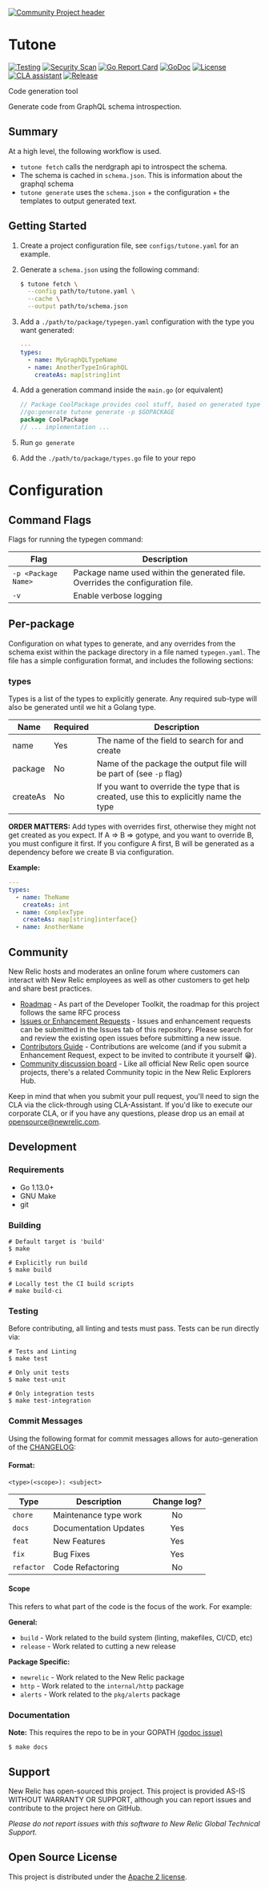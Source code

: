 [![Community Project header](https://github.com/newrelic/open-source-office/raw/master/examples/categories/images/Community_Project.png)](https://github.com/newrelic/open-source-office/blob/master/examples/categories/index.md#category-community-project)

# Tutone

[![Testing](https://github.com/newrelic/tutone/workflows/Testing/badge.svg)](https://github.com/newrelic/tutone/actions)
[![Security Scan](https://github.com/newrelic/tutone/workflows/Security%20Scan/badge.svg)](https://github.com/newrelic/tutone/actions)
[![Go Report Card](https://goreportcard.com/badge/github.com/newrelic/tutone?style=flat-square)](https://goreportcard.com/report/github.com/newrelic/tutone)
[![GoDoc](https://godoc.org/github.com/newrelic/tutone?status.svg)](https://godoc.org/github.com/newrelic/tutone)
[![License](https://img.shields.io/badge/License-Apache%202.0-blue.svg)](https://github.com/newrelic/tutone/blob/master/LICENSE)
[![CLA assistant](https://cla-assistant.io/readme/badge/newrelic/tutone)](https://cla-assistant.io/newrelic/tutone)
[![Release](https://img.shields.io/github/release/newrelic/tutone/all.svg)](https://github.com/newrelic/tutone/releases/latest)

Code generation tool

Generate code from GraphQL schema introspection.

## Summary

At a high level, the following workflow is used.

* `tutone fetch` calls the nerdgraph api to introspect the schema.
* The schema is cached in `schema.json`.  This is information about the graphql schema
* `tutone generate` uses the `schema.json` + the configuration + the templates to output generated text.

## Getting Started
1. Create a project configuration file, see `configs/tutone.yaml` for an example.
1. Generate a `schema.json` using the following command:

   ```bash
   $ tutone fetch \
     --config path/to/tutone.yaml \
     --cache \
     --output path/to/schema.json
   ```
   
1. Add a `./path/to/package/typegen.yaml` configuration with the type you want generated:

   ```yaml
   ---
   types:
     - name: MyGraphQLTypeName
     - name: AnotherTypeInGraphQL
       createAs: map[string]int
   ```
1. Add a generation command inside the `main.go` (or equivalent)

   ```go
   // Package CoolPackage provides cool stuff, based on generated types
   //go:generate tutone generate -p $GOPACKAGE
   package CoolPackage
   // ... implementation ...
   ```
1. Run `go generate`
1. Add the `./path/to/package/types.go` file to your repo

# Configuration

## Command Flags

Flags for running the typegen command:

| Flag | Description |
| ---- | ----------- |
| `-p <Package Name>` | Package name used within the generated file. Overrides the configuration file. |
| `-v` | Enable verbose logging |


## Per-package

Configuration on what types to generate, and any overrides from the schema
exist within the package directory in a file named `typegen.yaml`. The file has
a simple configuration format, and includes the following sections:

### types

Types is a list of the types to explicitly generate.  Any required sub-type will
also be generated until we hit a Golang type.

| Name | Required | Description |
| ---- | -------- | ----------- |
| name | Yes | The name of the field to search for and create |
| package | No | Name of the package the output file will be part of (see `-p` flag) |
| createAs | No | If you want to override the type that is created, use this to explicitly name the type |

**ORDER MATTERS:** Add types with overrides first, otherwise they might not get
created as you expect. If A => B => gotype, and you want to override B, you
must configure it first.  If you configure A first, B will be generated as a
dependency before we create B via configuration.

**Example:**

```yaml
---
types:
  - name: TheName
    createAs: int
  - name: ComplexType
    createAs: map[string]interface{}
  - name: AnotherName
```


## Community

New Relic hosts and moderates an online forum where customers can interact with New Relic employees as well as other customers to get help and share best practices. 

* [Roadmap](https://newrelic.github.io/developer-toolkit/roadmap/) - As part of the Developer Toolkit, the roadmap for this project follows the same RFC process
* [Issues or Enhancement Requests](https://github.com/newrelic/tutone/issues) - Issues and enhancement requests can be submitted in the Issues tab of this repository. Please search for and review the existing open issues before submitting a new issue.
* [Contributors Guide](CONTRIBUTING.md) - Contributions are welcome (and if you submit a Enhancement Request, expect to be invited to contribute it yourself :grin:).
* [Community discussion board](https://discuss.newrelic.com/c/build-on-new-relic/developer-toolkit) - Like all official New Relic open source projects, there's a related Community topic in the New Relic Explorers Hub.

Keep in mind that when you submit your pull request, you'll need to sign the CLA via the click-through using CLA-Assistant. If you'd like to execute our corporate CLA, or if you have any questions, please drop us an email at opensource@newrelic.com.


## Development

### Requirements

* Go 1.13.0+
* GNU Make
* git


### Building

```
# Default target is 'build'
$ make

# Explicitly run build
$ make build

# Locally test the CI build scripts
# make build-ci
```


### Testing

Before contributing, all linting and tests must pass.  Tests can be run directly via:

```
# Tests and Linting
$ make test

# Only unit tests
$ make test-unit

# Only integration tests
$ make test-integration
```

### Commit Messages

Using the following format for commit messages allows for auto-generation of
the [CHANGELOG](CHANGELOG.md):

#### Format:

`<type>(<scope>): <subject>`

| Type | Description | Change log? |
|------| ----------- | :---------: |
| `chore` | Maintenance type work | No |
| `docs` | Documentation Updates | Yes |
| `feat` | New Features | Yes |
| `fix`  | Bug Fixes | Yes |
| `refactor` | Code Refactoring | No |

#### Scope

This refers to what part of the code is the focus of the work.  For example:

**General:**

* `build` - Work related to the build system (linting, makefiles, CI/CD, etc)
* `release` - Work related to cutting a new release

**Package Specific:**

* `newrelic` - Work related to the New Relic package
* `http` - Work related to the `internal/http` package
* `alerts` - Work related to the `pkg/alerts` package



### Documentation

**Note:** This requires the repo to be in your GOPATH [(godoc issue)](https://github.com/golang/go/issues/26827)

```
$ make docs
```

## Support

New Relic has open-sourced this project. This project is provided AS-IS WITHOUT WARRANTY OR SUPPORT, although you can report issues and contribute to the project here on GitHub.

_Please do not report issues with this software to New Relic Global Technical Support._


## Open Source License

This project is distributed under the [Apache 2 license](LICENSE).
